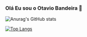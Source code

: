 ### Olá Eu sou o Otavio Bandeira 👋

![Anurag's GitHub stats](https://github-readme-stats.vercel.app/api?username=OtavioBandeira&show_icons=true&theme=radical)

[![Top Langs](https://github-readme-stats.vercel.app/api/top-langs/?username=OtavioBandeira&layout=compact)](https://github.com/anuraghazra/github-readme-stats)
